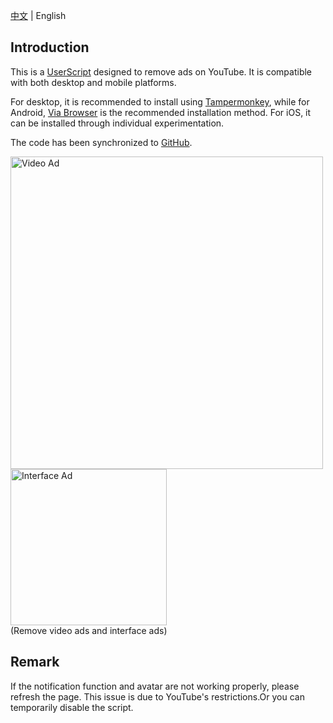 [中文](./README.md) | English

## Introduction

This is a [UserScript](https://greasyfork.org/scripts/459541-youtube%E5%8E%BB%E5%B9%BF%E5%91%8A-youtube-ad-blocker) designed to remove ads on YouTube. It is compatible with both desktop and mobile platforms.

For desktop, it is recommended to install using [Tampermonkey](https://www.tampermonkey.net/), while for Android, [Via Browser](https://viayoo.com/) is the recommended installation method. For iOS, it can be installed through individual experimentation.

The code has been synchronized to [GitHub](https://github.com/iamfugui/YouTubeADB).

<div>
<img width="500" src="https://raw.githubusercontent.com/iamfugui/youtube-adb/main/assets/videoad.png" alt="Video Ad">
<img width="250" src="https://raw.githubusercontent.com/iamfugui/youtube-adb/main/assets/pagead.png" alt="Interface Ad"> 
</div>
(Remove video ads and interface ads)

## Remark
If the notification function and avatar are not working properly, please refresh the page. This issue is due to YouTube's restrictions.Or you can temporarily disable the script.
